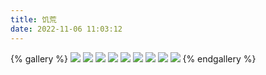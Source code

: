 ```yaml
---
title: 饥荒
date: 2022-11-06 11:03:12
---
```


{% gallery %}
![](https://assets.onlyy.vip/photos/dont-starve/bg_wendy_victorian.png)
![](https://assets.onlyy.vip/photos/dont-starve/bg_willow_victorian.png)
![](https://assets.onlyy.vip/photos/dont-starve/bg_wilson_madscience.png)
![](https://assets.onlyy.vip/photos/dont-starve/bg_pigking.png)
![](https://assets.onlyy.vip/photos/dont-starve/bg_goats.png)
![](https://assets.onlyy.vip/photos/dont-starve/bg_dragonfly.png)
![](https://assets.onlyy.vip/photos/dont-starve/bg_woodie_victorian.png)
![](https://assets.onlyy.vip/photos/dont-starve/bg_deerclops.png)
![](https://assets.onlyy.vip/photos/dont-starve/bg_webber_feast.png)
{% endgallery %}
